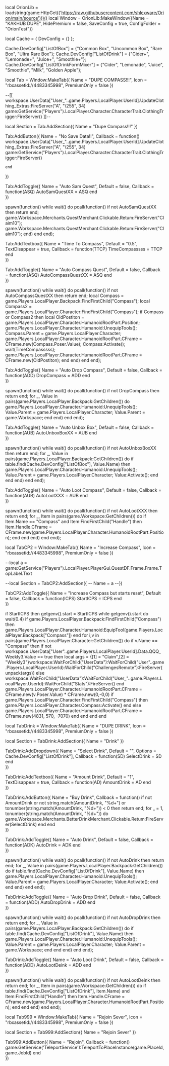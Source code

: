 local OrionLib = loadstring(game:HttpGet(('https://raw.githubusercontent.com/shlexware/Orion/main/source')))()
local Window = OrionLib:MakeWindow({Name = "KAKHUB DUPE", HidePremium = false, SaveConfig = true, ConfigFolder = "OrionTest"})


local Cache = { DevConfig = {} };

Cache.DevConfig["ListOfBox"] = {"Common Box", "Uncommon Box", "Rare Box", "Ultra Rare Box"};
Cache.DevConfig["ListOfDrink"] = {"Cider+", "Lemonade+", "Juice+", "Smoothie+"};
Cache.DevConfig["ListOfDrinkFormMixer"] = {"Cider", "Lemonade", "Juice", "Smoothie", "Milk", "Golden Apple"};


local Tab = Window:MakeTab({
	Name = "DUPE COMPASS!!!",
	Icon = "rbxassetid://4483345998",
	PremiumOnly = false
})


--[[
workspace.UserData["User_"..game.Players.LocalPlayer.UserId].UpdateClothing_Extras:FireServer("A", "\255", 34)
game:GetService("Players").LocalPlayer.Character.CharacterTrait.ClothingTrigger:FireServer() 
]]--

local Section = Tab:AddSection({
	Name = "Dupe Compass!!!"
})

Tab:AddButton({
	Name = "No Save Data!!",
	Callback = function()
        workspace.UserData["User_"..game.Players.LocalPlayer.UserId].UpdateClothing_Extras:FireServer("A", "\255", 34)
        game:GetService("Players").LocalPlayer.Character.CharacterTrait.ClothingTrigger:FireServer() 

  	end    
})

Tab:AddToggle({
	Name = "Auto Sam Quest",
	Default = false,
	Callback = function(ASQ)
		AutoSamQuestXX = ASQ
	end    
})

spawn(function()
    while wait() do
        pcall(function()
            if not AutoSamQuestXX then return end;
            game.Workspace.Merchants.QuestMerchant.Clickable.Retum:FireServer("Claim10");
            game.Workspace.Merchants.QuestMerchant.Clickable.Retum:FireServer("Claim10");
        end)
    end
end);

Tab:AddTextbox({
	Name = "Time To Compass",
	Default = "0.5",
	TextDisappear = true,
	Callback = function(TTCP)
		TimeCompasssss = TTCP
	end	  
})

Tab:AddToggle({
	Name = "Auto Compass Quest",
	Default = false,
	Callback = function(ASQ)
		AutoCompassQuestXX = ASQ
	end    
})

spawn(function()
    while wait() do
        pcall(function()
            if not AutoCompassQuestXX then return end;
            local Compass = game.Players.LocalPlayer.Backpack:FindFirstChild("Compass");
            local Compass2 = game.Players.LocalPlayer.Character:FindFirstChild("Compass");
            if Compass or Compass2 then
                local OldPostiton = game.Players.LocalPlayer.Character.HumanoidRootPart.Position;
                game.Players.LocalPlayer.Character.Humanoid:UnequipTools();
                Compass.Parent = game.Players.LocalPlayer.Character;
                game.Players.LocalPlayer.Character.HumanoidRootPart.CFrame = CFrame.new(Compass.Poser.Value);
                Compass:Activate();
                wait(TimeCompasssss);
                game.Players.LocalPlayer.Character.HumanoidRootPart.CFrame = CFrame.new(OldPostiton);
            end
        end)
    end
end);

Tab:AddToggle({
	Name = "Auto Drop Compass",
	Default = false,
	Callback = function(ADD)
		DropCompass = ADD
	end    
})

spawn(function()
    while wait() do
        pcall(function()
            if not DropCompass then return end;
            for _, Value in pairs(game.Players.LocalPlayer.Backpack:GetChildren()) do
                game.Players.LocalPlayer.Character.Humanoid:UnequipTools();
                Value.Parent = game.Players.LocalPlayer.Character;
                Value.Parent = game.Workspace;
            end
        end)
    end
end);


Tab:AddToggle({
	Name = "Auto Unbox Box",
	Default = false,
	Callback = function(AUB)
		AutoUnboxBoxXX = AUB
	end    
})


spawn(function()
    while wait() do
        pcall(function()
            if not AutoUnboxBoxXX then return end;
            for _, Value in pairs(game.Players.LocalPlayer.Backpack:GetChildren()) do
                if table.find(Cache.DevConfig["ListOfBox"], Value.Name) then
                    game.Players.LocalPlayer.Character.Humanoid:UnequipTools();
                    Value.Parent = game.Players.LocalPlayer.Character;
                    Value:Activate();
                end
            end
        end)
    end
end);

Tab:AddToggle({
	Name = "Auto Loot Compass",
	Default = false,
	Callback = function(AUB)
		AutoLootXXX = AUB
	end    
})


spawn(function()
    while wait() do
        pcall(function()
            if not AutoLootXXX then return end;
            for _, Item in pairs(game.Workspace:GetChildren()) do
                if Item.Name == "Compass" and Item:FindFirstChild("Handle") then
                    Item.Handle.CFrame = CFrame.new(game.Players.LocalPlayer.Character.HumanoidRootPart.Position);
                end
            end
        end)
    end
end);




local TabCP2 = Window:MakeTab({
	Name = "Increase Compass",
	Icon = "rbxassetid://4483345998",
	PremiumOnly = false
})


--local a = game:GetService("Players").LocalPlayer.PlayerGui.QuestDF.Frame.Frame.TopLabel.Text

--local Section = TabCP2:AddSection({
--	Name = a
--})


TabCP2:AddToggle({
	Name = "Increase Compass but starts reset",
	Default = false,
	Callback = function(ICPS)
		StartICPS = ICPS
	end    
})



if StartICPS then
getgenv().start = StartICPS
while getgenv().start do wait(0.4)
if game.Players.LocalPlayer.Backpack:FindFirstChild("Compass") then
game.Players.LocalPlayer.Character.Humanoid:EquipTool(game.Players.LocalPlayer.Backpack["Compass"])
end
for i,v in pairs(game.Players.LocalPlayer.Character:GetChildren()) do
            if v.Name == "Compass" then
            if not workspace.UserData["User"..game.Players.LocalPlayer.UserId].Data.QQQ_Weekly3.Value == true then
local args = {[1] = "Claim",[2] = "Weekly3"}workspace:WaitForChild("UserData"):WaitForChild("User"..game.Players.LocalPlayer.UserId):WaitForChild("ChallengesRemote"):FireServer(unpack(args))
else
workspace:WaitForChild("UserData"):WaitForChild("User_"..game.Players.LocalPlayer.UserId):WaitForChild("Stats"):FireServer()
end
                game.Players.LocalPlayer.Character.HumanoidRootPart.CFrame = CFrame.new(v.Poser.Value) * CFrame.new(0,-0,0)
                if game.Players.LocalPlayer.Character:FindFirstChild("Compass") then
                game.Players.LocalPlayer.Character.Compass:Activate()
                end
            else
            game.Players.LocalPlayer.Character.HumanoidRootPart.CFrame = CFrame.new(4831, 570, -7070)
            end
        end
end
end


local TabDrink = Window:MakeTab({
	Name = "DUPE DRINK",
	Icon = "rbxassetid://4483345998",
	PremiumOnly = false
})


local Section = TabDrink:AddSection({
	Name = "Drink"
})

TabDrink:AddDropdown({
	Name = "Select Drink",
	Default = "",
	Options = Cache.DevConfig["ListOfDrink"],
	Callback = function(SD)
		SelectDrink = SD
	end    
})

TabDrink:AddTextbox({
	Name = "Amount Drink",
	Default = "1",
	TextDisappear = true,
	Callback = function(AD)
		AmountDrink = AD
	end	  
})

TabDrink:AddButton({
	Name = "Buy Drink",
	Callback = function()
        if not AmountDrink or not string.match(AmountDrink, "%d+") or tonumber(string.match(AmountDrink, "%d+")) < 0 then return end;
        for _ = 1, tonumber(string.match(AmountDrink, "%d+")) do
            game.Workspace.Merchants.BetterDrinkMerchant.Clickable.Retum:FireServer(SelectDrink)
        end
  	end    
})

TabDrink:AddToggle({
	Name = "Auto Drink",
	Default = false,
	Callback = function(ADK)
		AutoDrink = ADK
	end    
})

spawn(function()
    while wait() do
        pcall(function()
            if not AutoDrink then return end;
            for _, Value in pairs(game.Players.LocalPlayer.Backpack:GetChildren()) do
                if table.find(Cache.DevConfig["ListOfDrink"], Value.Name) then
                    game.Players.LocalPlayer.Character.Humanoid:UnequipTools();
                    Value.Parent = game.Players.LocalPlayer.Character;
                    Value:Activate();
                end
            end
        end)
    end
end);

TabDrink:AddToggle({
	Name = "Auto Drop Drink",
	Default = false,
	Callback = function(ADD)
		AutoDropDrink = ADD
	end    
})

spawn(function()
    while wait() do
        pcall(function()
            if not AutoDropDrink then return end;
            for _, Value in pairs(game.Players.LocalPlayer.Backpack:GetChildren()) do
                if table.find(Cache.DevConfig["ListOfDrink"], Value.Name) then
                    game.Players.LocalPlayer.Character.Humanoid:UnequipTools();
                    Value.Parent = game.Players.LocalPlayer.Character;
                    Value.Parent = game.Workspace;
                end
            end
        end)
    end
end);

TabDrink:AddToggle({
	Name = "Auto Loot Drink",
	Default = false,
	Callback = function(ADD)
		AutoLootDeink = ADD
	end    
})

spawn(function()
    while wait() do
        pcall(function()
            if not AutoLootDeink then return end;
            for _, Item in pairs(game.Workspace:GetChildren()) do
                if table.find(Cache.DevConfig["ListOfDrink"], Item.Name) and Item:FindFirstChild("Handle") then
                    Item.Handle.CFrame = CFrame.new(game.Players.LocalPlayer.Character.HumanoidRootPart.Position);
                end
            end
        end)
    end
end);


local Tab999 = Window:MakeTab({
	Name = "Rejoin Sever",
	Icon = "rbxassetid://4483345998",
	PremiumOnly = false
})


local Section = Tab999:AddSection({
	Name = "Rejoin Sever"
})

Tab999:AddButton({
	Name = "Rejoin",
	Callback = function()
        game:GetService('TeleportService'):TeleportToPlaceInstance(game.PlaceId, game.JobId) 
  	end    
})
